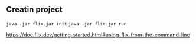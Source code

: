 

## Creatin project 
`java -jar flix.jar init`
`java -jar flix.jar run`

https://doc.flix.dev/getting-started.html#using-flix-from-the-command-line